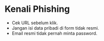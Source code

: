 # Kenali Phishing

- Cek URL sebelum klik.
- Jangan isi data pribadi di form tidak resmi.
- Email resmi tidak pernah minta password.
